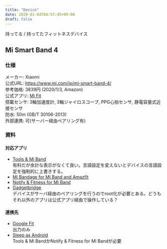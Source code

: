 ```yaml
---
title: "Device"
date: 2020-01-04T04:57:45+09:00
draft: false
---
```


持ってる / 持ってたフィットネスデバイス

## Mi Smart Band 4
### 仕様
メーカー: Xiaomi  
公式URL: https://www.mi.com/jp/mi-smart-band-4/  
参考価格: 3839円 (2020/1/3, Amazon)  
公式アプリ: [Mi Fit](https://play.google.com/store/apps/details?id=com.xiaomi.hm.health)  
搭載センサ: 3軸加速度計, 3軸ジャイロスコープ, PPG心拍センサ, 静電容量式近接センサ  
防水: 50m (GB/T 30106-2013)  
外部連携: 可(サーバー経由ペアリング有)

### 資料
#### 対応アプリ
* [Tools & Mi Band](https://play.google.com/store/apps/details?id=cz.zdenekhorak.mibandtools)  
有料だが余計な表示がなくて良い。言語設定を変えないとデバイスの言語設定を強制的に上書きする。
* [Mi Bandage for Mi Band and Amazfit](https://play.google.com/store/apps/details?id=hu.tiborsosdevs.mibandage)
* [Notify & Fitness for Mi Band](https://play.google.com/store/apps/details?id=com.mc.miband1)
* [Gadgetbridge](https://codeberg.org/Freeyourgadget/Gadgetbridge/)  
デバイスがサーバ経由のペアリングを行うのでroot化が必要とある。どうもそれ以外のアプリは公式アプリ経由で操作している？

#### 連携先
* [Google Fit](https://play.google.com/store/apps/details?id=com.google.android.apps.fitness)  
出力のみ
* [Sleep as Android](https://play.google.com/store/apps/details?id=com.urbandroid.sleep&hl=ja)  
Tools & Mi BandかNotify & Fitness for Mi Bandが必要
